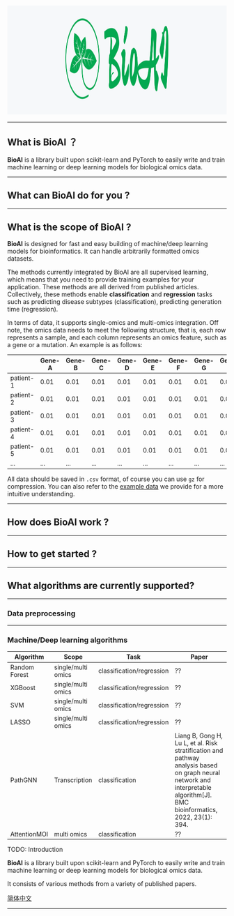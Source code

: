 
<p align="center">
  <img height="250" src="./img/logo6.png" />
</p>

---

## What is BioAI ？

**BioAI** is a library built upon scikit-learn and PyTorch to easily write and train machine learning or deep learning models for biological omics data.  

---

## What can BioAI do for you ?


---

## What is the scope of BioAI ?

**BioAI** is designed for fast and easy building of machine/deep learning models for bioinformatics. It can handle arbitrarily formatted omics datasets. 

The methods currently integrated by BioAI are all supervised learning, which means that you need to provide training examples for your application. These methods are all derived from published articles. Collectively, these methods enable **classification** and **regression** tasks such as predicting disease subtypes (classification), predicting generation time (regression).

In terms of data, it supports single-omics and multi-omics integration. Off note, the omics data needs to meet the following structure, that is, each row represents a sample, and each column represents an omics feature, such as a gene or a mutation. An example is as follows:

|            | Gene-A | Gene-B | Gene-C | Gene-D | Gene-E | Gene-F | Gene-G | Gene-H |
| ---        | ---    | ---    | ---    | ---    | ---    | ---    | ---    | ---    |
| patient-1  | 0.01    | 0.01    | 0.01    | 0.01    | 0.01    | 0.01    | 0.01    | 0.01    |
| patient-2  | 0.01    | 0.01    | 0.01    | 0.01    | 0.01    | 0.01    | 0.01    | 0.01    |
| patient-3  | 0.01    | 0.01    | 0.01    | 0.01    | 0.01    | 0.01    | 0.01    | 0.01    |
| patient-4  | 0.01    | 0.01    | 0.01    | 0.01    | 0.01    | 0.01    | 0.01    | 0.01    |
| patient-5  | 0.01    | 0.01    | 0.01    | 0.01    | 0.01    | 0.01    | 0.01    | 0.01    |
| ...  | ...    | ...    | ...    | ...    | ...    | ...    | ...    | ...    |

All data should be saved in `.csv` format, of course you can use `gz` for compression. You can also refer to the [example data](https://github.com/BioAI-kits/BioAI/tree/master/example) we provide for a more intuitive understanding.


---

## How does BioAI work ?


---

## How to get started ?



---

## What algorithms are currently supported?


---

### Data preprocessing


---

### Machine/Deep learning algorithms

| Algorithm | Scope | Task |Paper | 
| --- | --- | -- | --- | 
| Random Forest | single/multi omics | classification/regression | ?? |
| XGBoost | single/multi omics | classification/regression | ?? |
| SVM | single/multi omics | classification/regression | ?? |
| LASSO | single/multi omics | classification/regression | ?? |
| PathGNN | Transcription | classification | Liang B, Gong H, Lu L, et al. Risk stratification and pathway analysis based on graph neural network and interpretable algorithm[J]. BMC bioinformatics, 2022, 23(1): 394. |
| AttentionMOI | multi omics | classification | ?? |







TODO: Introduction 

**BioAI** is a library built upon scikit-learn and PyTorch to easily write and train machine learning or deep learning models for biological omics data.  

It consists of various methods from a variety of published papers. 


[简体中文](https://github.com/BioAI-kits/BioAI/blob/master/README-Zh.md)



--- 


